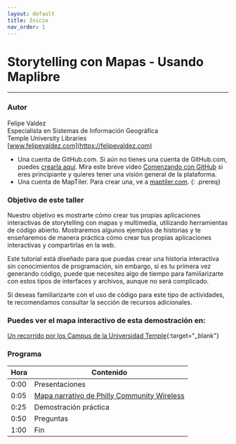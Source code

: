 ```yaml
---
layout: default
title: Inicio
nav_order: 1
---
```

# Storytelling con Mapas - Usando Maplibre

____

### Autor

Felipe Valdez <a href='https://library.temple.edu/people/felipe-valdez' target='_blank'><img src='https://library.temple.edu/assets/temple-logo-t-box-90cc3fa538df8cb198867442038a1dac87756f1e375393193f775e8760013fdf.svg' style='width:15px; padding:0;border:none !important;'></a>
<br>Especialista en Sistemas de Información Geográfica
<br>Temple University Libraries
<br>[www.felipevaldez.com](https://felipevaldez.com)

- Una cuenta de GitHub.com. Si aún no tienes una cuenta de GitHub.com, puedes [crearla aquí](https://github.com/join). Mira este breve video [Comenzando con GitHub](https://youtu.be/noZnOSpcjYY) si eres principiante y quieres tener una visión general de la plataforma.
- Una cuenta de MapTiler. Para crear una, ve a [maptiler.com](https://cloud.maptiler.com/auth/widget?next=https://data.maptiler.com/my-extracts/?_gl%3D1*aq73hk*_ga*MzczMjQ2ODc0LjE3MjQ4ODAzNzI.*_ga_K4SXYBF4HT*MTcyNDg4MDM3MS4xLjEuMTcyNDg4MDQwNy4yNC4wLjA).
{: .prereq}

### Objetivo de este taller

Nuestro objetivo es mostrarte cómo crear tus propias aplicaciones interactivas de storytelling con mapas y multimedia, utilizando herramientas de código abierto. Mostraremos algunos ejemplos de historias y te enseñaremos de manera práctica cómo crear tus propias aplicaciones interactivas y compartirlas en la web.

Este tutorial está diseñado para que puedas crear una historia interactiva sin conocimientos de programación, sin embargo, si es tu primera vez generando código, puede que necesites algo de tiempo para familiarizarte con estos tipos de interfaces y archivos, aunque no será complicado.

Si deseas familiarizarte con el uso de código para este tipo de actividades, te recomendamos consultar la sección de recursos adicionales.

### Puedes ver el mapa interactivo de esta demostración en:
[Un recorrido por los Campus de la Universidad Temple](https://felipevaldez.com/maplibre-storymap_demoTU/){:target="_blank"}

### Programa

| Hora | Contenido
| --- | ---
| 0:00 | Presentaciones
| 0:05 | [Mapa narrativo de Philly Community Wireless](https://phillycommunitywireless.org/map/)
| 0:25 | Demostración práctica
| 0:50 | Preguntas
| 1:00 | Fin

<!-- ### Diapositivas del Taller

<iframe width="625" height="352" frameborder="0" marginheight="0" marginwidth="0" src="content/slides/index.html"></iframe>
*Haz clic en las diapositivas y luego presiona la tecla F para pantalla completa* -->